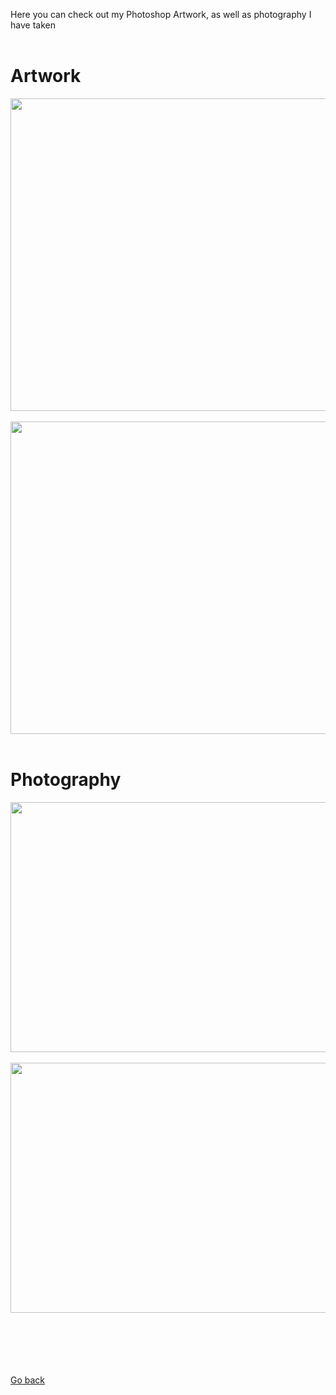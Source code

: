 Here you can check out my Photoshop Artwork, as well as photography I have taken
<br>
<br>

# Artwork

<img src="https://1b110ff0-a-33f9f8d5-s-sites.googlegroups.com/a/wghsmultimedia.com/dante-vasudevan/home/artwork/Photoshop_Digital_Painting.jpg?attachauth=ANoY7cqZdBDfulRehwyzj2fu1-GxdmXtV5Yqt4qsS5mdi2H6yNao1mXZ8Jbs4a8GBajFiZEjg2wUK9yNB9Kx7K6o3zDnDzo5KAq--X8aYGgwCTj-JQjdMxwFl5nymvCc6rgRcOJjFFUCuDvFD-Bm7Y0LpHo710NNRy7AY3wOUuele61fAW3EQDN0XsQn451qSSl7zRaPQwslHMCGB3LpiK-ecn2sZlRyCW_J504JEH8euyzLz-P8uNmjMLJTo5UxPS_nrIAysm2ctO_vei9uZP2iXwj546srog%3D%3D&attredirects=0" width="600" height="500">
<br>
<br>
<img src="https://1b110ff0-a-33f9f8d5-s-sites.googlegroups.com/a/wghsmultimedia.com/dante-vasudevan/home/artwork/Dante_Vasudevan_P.6-01.jpg?attachauth=ANoY7cqX-jD3MoSeWlWEemtW_w2h6xkxEX0gBUg6DN8eYOxDJUzFZo7Zq7XeeTU0v0PjaDTq2ieZE6gfD7BOQbdFE06NxqMi1mfX3luB4sXwCo9BNz9W_kR4pAR0UXxj-hj0kYDeYK7dIGWW72ILW1oMla4uhOWLo3gGK449jBiEqTuAs_6TxQ1fNCy2EhMJHJ_NtgfTidVjE1UL5U5tVo0Kfw4zY_XzJuHdydhDfhQeNwh4leVAH7dHy051MuwuScWUZX6bQOiq&attredirects=0" width="600" height="500">
<br>
<br>


# Photography

<img src="https://1b110ff0-a-33f9f8d5-s-sites.googlegroups.com/a/wghsmultimedia.com/dante-vasudevan/home/journal/Back%20Lighting.JPG?attachauth=ANoY7cpGVN8DvRg_lgd9suPJhww9K6f548qrkAuCfdHoMzeje_r5tFEwZL5u3-QlNUXKWZGlB8vD7O2jcmEVt6i4077zJDzP9Sm-BnV2Aybzb1GNtlSjIIqRkHk8g0sKotrYc4UaCup_IZFmXYcGdkLeqJoGvSMmNfmErKIxR9h4KRJ-dy-8B2jBR9qi4e3j4_WGhogfYpo3-CSIK3452dbJYugSPuygvzeeuZoZt948u-3tSnjD_jTD-6S-uGLg082gkzNAUX56&attredirects=0" width="600" height="400">
<br>
<br>
<img src="https://1b110ff0-a-33f9f8d5-s-sites.googlegroups.com/a/wghsmultimedia.com/dante-vasudevan/home/journal/Complex%20Complex%20Final.JPG?attachauth=ANoY7cry2CBOpdzzHJHOjSWZga-t9iD-5aTGWD83i8Q0DQJYRx9jpjHgWP2XpbLyis82Xk-TEzbBN9gN-PNo34XlTAxDyyLshAuzisDqMpGj2rGnqZtand3Ev94gkvpCUKZSiYxbM6YV8uLQrMoZCFSAC7twRMnhmYzHws-Run7_iI0ZeAgVNPcPtSFmN3MLq8p2b2YRd4HbqbAPYyHHMJ_N3rSHHe_qxei7XCQ7FBA7_ULpvUDx29CAOop9O7yX72x7aUTs31bV&attredirects=0" width="600" height="400">

<br>
<br>
<br>
<br>
<br>
<br>
<p><a href="https://dantevasudevan.github.io/">Go back</a></p>
